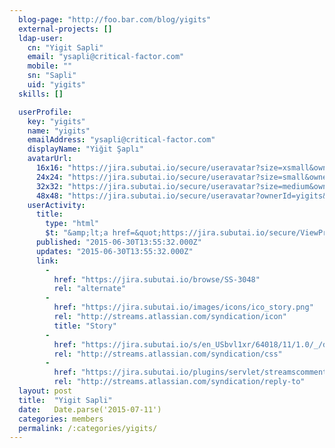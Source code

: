 ```yaml
---
  blog-page: "http://foo.bar.com/blog/yigits"
  external-projects: []
  ldap-user: 
    cn: "Yigit Sapli"
    email: "ysapli@critical-factor.com"
    mobile: ""
    sn: "Sapli"
    uid: "yigits"
  skills: []

  userProfile: 
    key: "yigits"
    name: "yigits"
    emailAddress: "ysapli@critical-factor.com"
    displayName: "Yiğit Şaplı"
    avatarUrl: 
      16x16: "https://jira.subutai.io/secure/useravatar?size=xsmall&ownerId=yigits&avatarId=10610"
      24x24: "https://jira.subutai.io/secure/useravatar?size=small&ownerId=yigits&avatarId=10610"
      32x32: "https://jira.subutai.io/secure/useravatar?size=medium&ownerId=yigits&avatarId=10610"
      48x48: "https://jira.subutai.io/secure/useravatar?ownerId=yigits&avatarId=10610"
    userActivity: 
      title: 
        type: "html"
        $t: "&amp;lt;a href=&quot;https://jira.subutai.io/secure/ViewProfile.jspa?name=yigits&quot; class=&quot;activity-item-user activity-item-author&quot;&amp;gt;Yiğit Şaplı&amp;lt;/a&amp;gt; created &amp;lt;a href=&quot;https://jira.subutai.io/browse/SS-3048&quot;&amp;gt;SS-3048 - Routings and reverse proxy settings for Keshig Server&amp;lt;/a&amp;gt;"
      published: "2015-06-30T13:55:32.000Z"
      updates: "2015-06-30T13:55:32.000Z"
      link: 
        - 
          href: "https://jira.subutai.io/browse/SS-3048"
          rel: "alternate"
        - 
          href: "https://jira.subutai.io/images/icons/ico_story.png"
          rel: "http://streams.atlassian.com/syndication/icon"
          title: "Story"
        - 
          href: "https://jira.subutai.io/s/en_USbvl1xr/64018/11/1.0/_/download/resources/jira.webresources:global-static/wiki-renderer.css"
          rel: "http://streams.atlassian.com/syndication/css"
        - 
          href: "https://jira.subutai.io/plugins/servlet/streamscomments/issues/SS-3048"
          rel: "http://streams.atlassian.com/syndication/reply-to"
  layout: post
  title:  "Yigit Sapli"
  date:   Date.parse('2015-07-11')
  categories: members
  permalink: /:categories/yigits/
---
```

